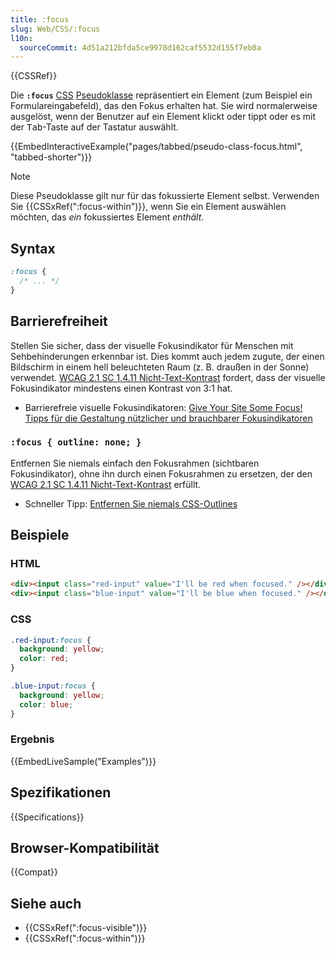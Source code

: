 ```yaml
---
title: :focus
slug: Web/CSS/:focus
l10n:
  sourceCommit: 4d51a212bfda5ce9978d162caf5532d155f7eb0a
---
```


{{CSSRef}}

Die **`:focus`** [CSS](/de/docs/Web/CSS) [Pseudoklasse](/de/docs/Web/CSS/Pseudo-classes) repräsentiert ein Element (zum Beispiel ein Formulareingabefeld), das den Fokus erhalten hat. Sie wird normalerweise ausgelöst, wenn der Benutzer auf ein Element klickt oder tippt oder es mit der <kbd>Tab</kbd>-Taste auf der Tastatur auswählt.

{{EmbedInteractiveExample("pages/tabbed/pseudo-class-focus.html", "tabbed-shorter")}}

> [!NOTE]
> Diese Pseudoklasse gilt nur für das fokussierte Element selbst. Verwenden Sie {{CSSxRef(":focus-within")}}, wenn Sie ein Element auswählen möchten, das _ein_ fokussiertes Element _enthält_.

## Syntax

```css
:focus {
  /* ... */
}
```

## Barrierefreiheit

Stellen Sie sicher, dass der visuelle Fokusindikator für Menschen mit Sehbehinderungen erkennbar ist. Dies kommt auch jedem zugute, der einen Bildschirm in einem hell beleuchteten Raum (z. B. draußen in der Sonne) verwendet. [WCAG 2.1 SC 1.4.11 Nicht-Text-Kontrast](https://www.w3.org/WAI/WCAG21/Understanding/non-text-contrast.html) fordert, dass der visuelle Fokusindikator mindestens einen Kontrast von 3:1 hat.

- Barrierefreie visuelle Fokusindikatoren: [Give Your Site Some Focus! Tipps für die Gestaltung nützlicher und brauchbarer Fokusindikatoren](https://www.deque.com/blog/give-site-focus-tips-designing-usable-focus-indicators/)

### `:focus { outline: none; }`

Entfernen Sie niemals einfach den Fokusrahmen (sichtbaren Fokusindikator), ohne ihn durch einen Fokusrahmen zu ersetzen, der den [WCAG 2.1 SC 1.4.11 Nicht-Text-Kontrast](https://www.w3.org/WAI/WCAG21/Understanding/non-text-contrast.html) erfüllt.

- Schneller Tipp: [Entfernen Sie niemals CSS-Outlines](https://www.a11yproject.com/posts/never-remove-css-outlines/)

## Beispiele

### HTML

```html
<div><input class="red-input" value="I'll be red when focused." /></div>
<div><input class="blue-input" value="I'll be blue when focused." /></div>
```

### CSS

```css
.red-input:focus {
  background: yellow;
  color: red;
}

.blue-input:focus {
  background: yellow;
  color: blue;
}
```

### Ergebnis

{{EmbedLiveSample("Examples")}}

## Spezifikationen

{{Specifications}}

## Browser-Kompatibilität

{{Compat}}

## Siehe auch

- {{CSSxRef(":focus-visible")}}
- {{CSSxRef(":focus-within")}}
